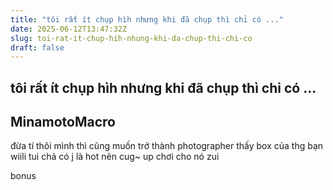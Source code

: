 ```yaml
---
title: "tôi rất ít chụp hìh nhưng khi đã chụp thì chỉ có ..."
date: 2025-06-12T13:47:32Z
slug: toi-rat-it-chup-hih-nhung-khi-da-chup-thi-chi-co
draft: false
---
```


## tôi rất ít chụp hìh nhưng khi đã chụp thì chỉ có ...

## MinamotoMacro

đừa tí thôi mình thì cũng muốn trở thành photographer thấy box của thg bạn wiili tui chả có j là hot nên cug~ up chơi cho nó zui







bonus